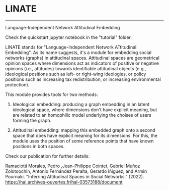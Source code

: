 # LINATE
___
Language-Independent Network Attitudinal Embedding


Check the quickstart jupyter notebook in the "tutorial" folder.



LINATE stands for "Language-Independent Network ATtitudinal Embedding". As its name suggests, it's a module for embedding social networks (graphs) in attitudinal spaces. Attitudinal spaces are geometrical opinion spaces where dimensions act as indicators of positive or negative opinions (i.e., attitudes) towards identifiable attitudinal objects (e.g., ideological positions such as left- or right-wing ideologies, or policy positions such as increasing tax redistribution, or increasing environmental protection).

This module provides tools for two methods: 

1) Ideological embedding: producing a graph embedding in an latent ideological space, where dimensions don't have explicit meaning, but are related to an homophilic model underlying the choises of users forming the graph.

2) Attitudinal embedding: mapping this embedded graph onto a second space that does have explicit meaning for its dimensions. For this, the module uses the position of some reference points that have known positions in both spaces.

Check our publication for further details:

Ramaciotti Morales, Pedro ,Jean-Philippe Cointet, Gabriel Muñoz Zolotoochin, Antonio Fernández Peralta, Gerardo Iñiguez, and Armin Pournaki. "Inferring Attitudinal Spaces in Social Networks." (2022).
https://hal.archives-ouvertes.fr/hal-03573188/document